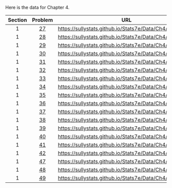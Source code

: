 Here is the data for Chapter 4.

|Section|Problem|URL|
|:---:|:---:|:---:|
|1|[27](https://sullystats.github.io/Stats7e/Data/Ch4/4_1_27.csv)|<a>https://sullystats.github.io/Stats7e/Data/Ch4/4_1_27.csv</a><br/>|
|1|[28](https://sullystats.github.io/Stats7e/Data/Ch4/4_1_28.csv)|<a>https://sullystats.github.io/Stats7e/Data/Ch4/4_1_28.csv</a><br/>|
|1|[29](https://sullystats.github.io/Stats7e/Data/Ch4/4_1_29.csv)|<a>https://sullystats.github.io/Stats7e/Data/Ch4/4_1_29.csv</a><br/>|
|1|[30](https://sullystats.github.io/Stats7e/Data/Ch4/4_1_30.csv)|<a>https://sullystats.github.io/Stats7e/Data/Ch4/4_1_30.csv</a><br/>|
|1|[31](https://sullystats.github.io/Stats7e/Data/Ch4/4_1_31.csv)|<a>https://sullystats.github.io/Stats7e/Data/Ch4/4_1_31.csv</a><br/>|
|1|[32](https://sullystats.github.io/Stats7e/Data/Ch4/4_1_32.csv)|<a>https://sullystats.github.io/Stats7e/Data/Ch4/4_1_32.csv</a><br/>|
|1|[33](https://sullystats.github.io/Stats7e/Data/Ch4/4_1_33.csv)|<a>https://sullystats.github.io/Stats7e/Data/Ch4/4_1_33.csv</a><br/>|
|1|[34](https://sullystats.github.io/Stats7e/Data/Ch4/4_1_34.csv)|<a>https://sullystats.github.io/Stats7e/Data/Ch4/4_1_34.csv</a><br/>|
|1|[35](https://sullystats.github.io/Stats7e/Data/Ch4/4_1_35.csv)|<a>https://sullystats.github.io/Stats7e/Data/Ch4/4_1_35.csv</a><br/>|
|1|[36](https://sullystats.github.io/Stats7e/Data/Ch4/4_1_36.csv)|<a>https://sullystats.github.io/Stats7e/Data/Ch4/4_1_36.csv</a><br/>|
|1|[37](https://sullystats.github.io/Stats7e/Data/Ch4/4_1_37.csv)|<a>https://sullystats.github.io/Stats7e/Data/Ch4/4_1_37.csv</a><br/>|
|1|[38](https://sullystats.github.io/Stats7e/Data/Ch4/4_1_38.csv)|<a>https://sullystats.github.io/Stats7e/Data/Ch4/4_1_38.csv</a><br/>|
|1|[39](https://sullystats.github.io/Stats7e/Data/Ch4/4_1_39.csv)|<a>https://sullystats.github.io/Stats7e/Data/Ch4/4_1_39.csv</a><br/>|
|1|[40](https://sullystats.github.io/Stats7e/Data/Ch4/4_1_40.csv)|<a>https://sullystats.github.io/Stats7e/Data/Ch4/4_1_40.csv</a><br/>|
|1|[41](https://sullystats.github.io/Stats7e/Data/Ch4/4_1_41.csv)|<a>https://sullystats.github.io/Stats7e/Data/Ch4/4_1_41.csv</a><br/>|
|1|[42](https://sullystats.github.io/Stats7e/Data/Ch4/4_1_42.csv)|<a>https://sullystats.github.io/Stats7e/Data/Ch4/4_1_42.csv</a><br/>|
|1|[47](https://sullystats.github.io/Stats7e/Data/Ch4/4_1_47.csv)|<a>https://sullystats.github.io/Stats7e/Data/Ch4/4_1_47.csv</a><br/>|
|1|[48](https://sullystats.github.io/Stats7e/Data/Ch4/4_1_48.csv)|<a>https://sullystats.github.io/Stats7e/Data/Ch4/4_1_48.csv</a><br/>|
|1|[49](https://sullystats.github.io/Stats7e/Data/Ch4/4_1_49.csv)|<a>https://sullystats.github.io/Stats7e/Data/Ch4/4_1_49.csv</a><br/>|
